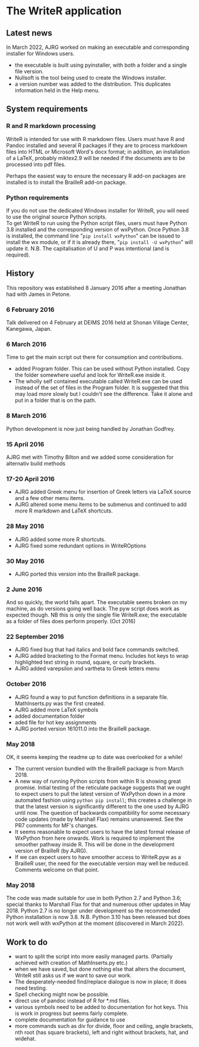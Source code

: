 # The WriteR application 


## Latest news

In March 2022, AJRG worked on making an executable and corresponding installer for Windows users.

- the executable is built using pyinstaller, with both a folder and a single file version.
- Nullsoft is the tool being used to create the Windows installer.
- a version number was added to the distribution. This duplicates information held in the Help menu.


## System requirements


### R and R markdown processing

WriteR is intended for use with R markdown files. Users must have R and Pandoc installed and several R packages if they are to process markdown files into HTML or Microsoft Word's docx format; in addition, an installation of a LaTeX, probably miktex2.9 will be needed if the documents are to be processed into pdf files.

Perhaps the easiest way to ensure the necessary R add-on packages are installed is to install the BrailleR add-on package.


### Python requirements

If you do not use the dedicated Windows installer for WriteR, you will need to use the original source Python scripts.  
To get WriteR to run using the Python script files, users must have Python 3.8 installed and the corresponding version of wxPython. Once Python 3.8 is installed, the command line "`pip install wxPython`" can be issued to install the wx module, or if it is already there, "`pip install -U wxPython`" will update it. N.B. The capitalisation  of U and P was intentional (and is required).


## History

This repository was established 8 January 2016 after a meeting Jonathan had with James in Petone.


### 6 February 2016

Talk delivered on 4 February at DEIMS 2016 held at Shonan Village Center, Kanegawa, Japan.

### 6 March 2016

Time to get the main script out there for consumption and contributions.
- added Program folder. This can be used without Python installed. Copy the folder somewhere useful and look for WriteR.exe inside it.
- The wholly self contained executable called WriteR.exe can be used instead of the set of files in the Program folder. It is suggested that this may load more slowly but I couldn't see the difference. Take it alone and put in a folder that is on the path.



### 8 March 2016

Python development is now  just being handled by Jonathan Godfrey. 

### 15 April 2016

AJRG met with Timothy Bilton and we added some consideration for alternativ build methods

### 17-20 April 2016

- AJRG added Greek menu for insertion of Greek letters via LaTeX source and a few other menu items.
- AJRG altered some menu items to be submenus and continued to add more R markdown and LaTeX shortcuts.

### 28 May 2016

- AJRG added some more R shortcuts.
- AJRG fixed some redundant options in WriteROptions

### 30 May 2016

- AJRG ported this version into the BrailleR package.

### 2 June 2016

And so quickly, the world falls apart. The executable seems broken on my machine, as do versions going well back. The pyw script does work as expected though. NB this is only the single file WriteR.exe; the executable as a folder of files does perform properly. (Oct 2016)

### 22 September 2016

- AJRG fixed bug that had italics and bold face commands switched.
- AJRG added bracketing to the Format menu. Includes hot keys to wrap highlighted text string in round, square, or curly brackets.
- AJRG added varepsilon and vartheta to Greek letters menu


### October 2016

- AJRG found a way to put function definitions in a separate file. MathInserts.py was the first created.
- AJRG added more LaTeX symbols
- added documentation folder
-  aded file for hot key assignments
- AJRG ported version 161011.0 into the BrailleR package.


### May 2018

OK, it seems keeping the readme up to date was overlooked for a while! 

- The current version bundled with the BrailleR package is from March 2018.
- A new way of running Python scripts from within R is showing great promise. Initial testing of the reticulate package suggests that we ought to expect users to pull the latest version of WxPython down in a more automated fashion using `python pip install`; this creates a challenge in that the latest version is significantly different to the one used by AJRG until now. The question of backwards compatibility for some necessary code updates (made by Marshall Flax) remains unanswered. See the PR7 comments  for MF's changes.
- It seems reasonable to expect users to have the latest formal release of WxPython from here onwards. Work is required to implement the smoother pathway inside R. This will be done in the development version of BrailleR (by AJRG).
- If we can expect users to have smoother access to WriteR.pyw as a BrailleR user, the need for the executable version may well be reduced. Comments welcome on that point.


### May 2018

The code was made suitable for use in both Python 2.7 and Python 3.6; special thanks to Marshall Flax for that and numerous other updates in May 2018. Python 2.7 is no longer under development so the recommended Python installation is now 3.8. N.B. Python 3.10 has been released but does not work well with wxPython at the moment (discovered in March 2022).





## Work to do

- want to split the script into more easily managed parts. (Partially achieved with creation of MathInserts.py etc.)
- when we have saved, but done nothing else that alters the document, WriteR still asks us if we want to save our work. 
- The desperately-needed find/replace dialogue is now in place;  it does need testing.
- Spell checking might now be possible.
-  direct use of pandoc instead of R for *.md files.
- various symbols need to be added to documentation for hot keys. This is work in progress but seems fairly complete.
- complete documentation for guidance to use
- more commands such as  div for divide, floor and ceiling, angle brackets, nth root (has square brackets), left and right without brackets, hat, and  widehat. 

